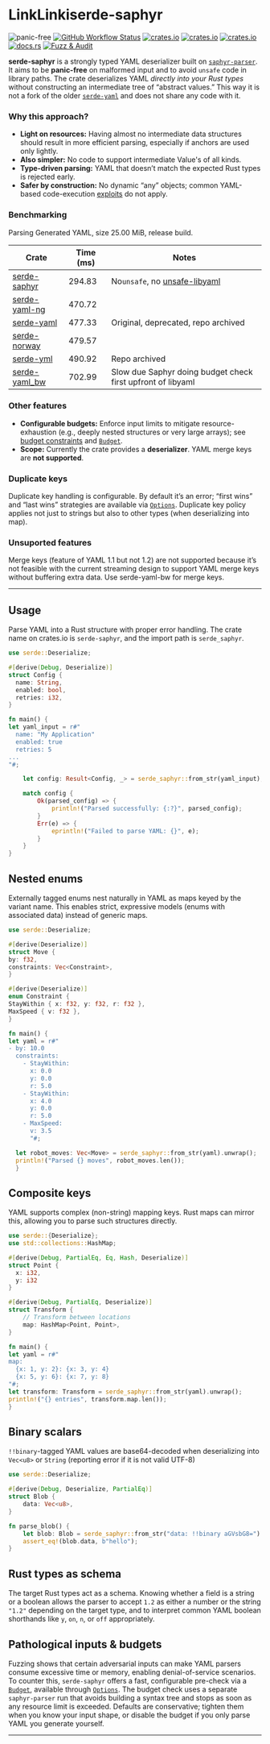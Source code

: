 # LinkLinkiserde-saphyr

![panic-free](https://img.shields.io/badge/panic--free-%E2%9C%94%EF%B8%8F-brightgreen)
[![GitHub Workflow Status](https://img.shields.io/github/actions/workflow/status/bourumir-wyngs/serde-saphyr/rust.yml)](https://github.com/bourumir-wyngs/serde-saphyr/actions)
[![crates.io](https://img.shields.io/crates/v/serde-saphyr.svg)](https://crates.io/crates/serde-saphyr)
[![crates.io](https://img.shields.io/crates/l/serde-saphyr.svg)](https://crates.io/crates/serde-saphyr)
[![crates.io](https://img.shields.io/crates/d/serde-saphyr.svg)](https://crates.io/crates/serde-saphyr)
[![docs.rs](https://docs.rs/serde-saphyr/badge.svg)](https://docs.rs/serde-saphyr)
[![Fuzz & Audit](https://github.com/bourumir-wyngs/serde-saphyr/actions/workflows/ci.yml/badge.svg)](https://github.com/bourumir-wyngs/serde-saphyr/actions/workflows/ci.yml)

**serde-saphyr** is a strongly typed YAML deserializer built on
[`saphyr-parser`](https://crates.io/crates/saphyr-parser). It aims to be **panic-free** on malformed input and to avoid `unsafe` code in library paths. The crate deserializes YAML *directly into your Rust types* without constructing an intermediate tree of “abstract values.” This way it is not a fork of the older [`serde-yaml`](https://crates.io/crates/serde_yaml) and does not share any code with it.

### Why this approach?

- **Light on resources:** Having almost no intermediate data structures should result in more efficient parsing, especially if anchors are used only lightly.
- **Also simpler:** No code to support intermediate Value's of all kinds.
- **Type-driven parsing:** YAML that doesn’t match the expected Rust types is rejected early.
- **Safer by construction:** No dynamic “any” objects; common YAML-based code-execution [exploits](https://www.arp242.net/yaml-config.html) do not apply.

### Benchmarking

Parsing Generated YAML, size 25.00 MiB, release build.


| Crate                                                   | Time (ms) | Notes                                                                    |
| ------------------------------------------------------- | --------- | ------------------------------------------------------------------------ |
| [serde-saphyr](https://crates.io/crates/serde-saphyr)   | 294.83    | No`unsafe`, no [unsafe-libyaml](https://crates.io/crates/unsafe-libyaml) |
| [serde-yaml-ng](https://crates.io/crates/serde-yaml-ng) | 470.72    |                                                                          |
| [serde-yaml](https://crates.io/crates/serde-yaml)       | 477.33    | Original, deprecated, repo archived                                      |
| [serde-norway](https://crates.io/crates/serde-norway)   | 479.57    |                                                                          |
| [serde-yml](https://crates.io/crates/serde-yml)         | 490.92    | Repo archived                                                            |
| [serde-yaml_bw](https://crates.io/crates/serde-yaml_bw) | 702.99    | Slow due Saphyr doing budget check first upfront of libyaml              |

### Other features

- **Configurable budgets:** Enforce input limits to mitigate resource-exhaustion
  (e.g., deeply nested structures or very large arrays); see
  [budget constraints](https://docs.rs/serde_yaml_bw/latest/serde_yaml_bw/budget/struct.Budget.html) and
  [`Budget`](https://docs.rs/serde-saphyr/latest/serde_saphyr/budget/struct.Budget.html).
- **Scope:** Currently the crate provides a **deserializer**. YAML merge keys are **not supported**.

### Duplicate keys

Duplicate key handling is configurable. By default it’s an error; “first wins”  and “last wins” strategies are available via
[`Options`](https://docs.rs/serde-saphyr/latest/serde_saphyr/struct.Options.html). Duplicate key policy applies not just to strings but also to other types (when deserializing into map).

### Unsuported features

Merge keys (feature of YAML 1.1 but not 1.2) are not supported because it’s not feasible with the current streaming design to support YAML merge keys without buffering extra data. Use serde-yaml-bw for merge keys.

---

## Usage

Parse YAML into a Rust structure with proper error handling. The crate name on crates.io is
`serde-saphyr`, and the import path is `serde_saphyr`.

```rust
use serde::Deserialize;

#[derive(Debug, Deserialize)]
struct Config {
  name: String,
  enabled: bool,
  retries: i32,
}

fn main() {
let yaml_input = r#"
  name: "My Application"
  enabled: true
  retries: 5
...
"#;

    let config: Result<Config, _> = serde_saphyr::from_str(yaml_input);

    match config {
        Ok(parsed_config) => {
            println!("Parsed successfully: {:?}", parsed_config);
        }
        Err(e) => {
            eprintln!("Failed to parse YAML: {}", e);
        }
    }
}
```

## Nested enums

Externally tagged enums nest naturally in YAML as maps keyed by the variant name.
This enables strict, expressive models (enums with associated data) instead of generic maps.

```rust
use serde::Deserialize;

#[derive(Deserialize)]
struct Move {
by: f32,
constraints: Vec<Constraint>,
}

#[derive(Deserialize)]
enum Constraint {
StayWithin { x: f32, y: f32, r: f32 },
MaxSpeed { v: f32 },
}

fn main() {
let yaml = r#"
- by: 10.0
  constraints:
    - StayWithin:
      x: 0.0
      y: 0.0
      r: 5.0
    - StayWithin:
      x: 4.0
      y: 0.0
      r: 5.0
    - MaxSpeed:
      v: 3.5
      "#;

  let robot_moves: Vec<Move> = serde_saphyr::from_str(yaml).unwrap();
  println!("Parsed {} moves", robot_moves.len());
  }
```

## Composite keys

YAML supports complex (non-string) mapping keys. Rust maps can mirror this, allowing you to parse such structures directly.

```rust
use serde::{Deserialize};
use std::collections::HashMap;

#[derive(Debug, PartialEq, Eq, Hash, Deserialize)]
struct Point {
  x: i32,
  y: i32
}

#[derive(Debug, PartialEq, Deserialize)]
struct Transform {
    // Transform between locations
    map: HashMap<Point, Point>,
}

fn main() {
let yaml = r#"
map:
  {x: 1, y: 2}: {x: 3, y: 4}
  {x: 5, y: 6}: {x: 7, y: 8}
"#;
let transform: Transform = serde_saphyr::from_str(yaml).unwrap();
println!("{} entries", transform.map.len());
}
```

## Binary scalars

`!!binary`-tagged YAML values are base64-decoded when deserializing into `Vec<u8>` or `String` (reporting error if it is not valid UTF-8)

```rust
use serde::Deserialize;

#[derive(Debug, Deserialize, PartialEq)]
struct Blob {
    data: Vec<u8>,
}

fn parse_blob() {
    let blob: Blob = serde_saphyr::from_str("data: !!binary aGVsbG8=").unwrap();
    assert_eq!(blob.data, b"hello");
}
```

## Rust types as schema

The target Rust types act as a schema. Knowing whether a field is a string or a boolean allows the
parser to accept `1.2` as either a number or the string `"1.2"` depending on the target type, and to
interpret common YAML boolean shorthands like `y`, `on`, `n`, or `off` appropriately.

## Pathological inputs & budgets

Fuzzing shows that certain adversarial inputs can make YAML parsers consume excessive time or memory, enabling denial-of-service scenarios. To counter this, `serde-saphyr` offers a fast, configurable pre-check via a [`Budget`](https://docs.rs/serde-saphyr/latest/serde_saphyr/budget/struct.Budget.html),
available through [`Options`](https://docs.rs/serde-saphyr/latest/serde_saphyr/struct.Options.html).
The budget check uses a separate `saphyr-parser` run that avoids building a syntax tree and stops as soon as any resource limit is exceeded. Defaults are conservative; tighten them when you know your input shape, or disable the budget if you only parse YAML you generate yourself.

---

<!--
Notes for maintainers:
- The "budget constraints" link above intentionally matches the original URL set, which points to serde_yaml_bw.
- If desired, we can add sections on: feature flags, no_std compatibility, performance tips (zero-copy & borrowing),
  and guidance on sandboxing user-controlled inputs in larger systems.
-->
